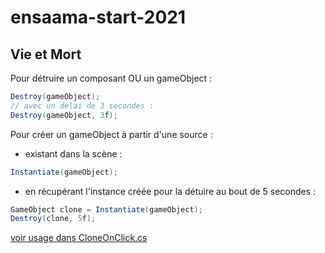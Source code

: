# ensaama-start-2021

## Vie et Mort
Pour détruire un composant OU un gameObject :
```csharp
Destroy(gameObject);
// avec un délai de 3 secondes :
Destroy(gameObject, 3f);
```

Pour créer un gameObject à partir d'une source :
- existant dans la scène :
```csharp
Instantiate(gameObject);
```
- en récupérant l'instance créée pour la détuire au bout de 5 secondes : 
```csharp
GameObject clone = Instantiate(gameObject); 
Destroy(clone, 5f);
```
[voir usage dans CloneOnClick.cs](./Assets/CloneOnClick.cs)


